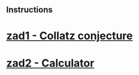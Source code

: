 ## Instructions

# [zad1 - Collatz conjecture](https://sdkp.pjwstk.edu.pl/html/staskshtml/S_ITER_TW/S_ITER_TW.html)
# [zad2 - Calculator](https://sdkp.pjwstk.edu.pl/html/staskshtml/S_BIGDECCALC/S_BIGDECCALC.html)
